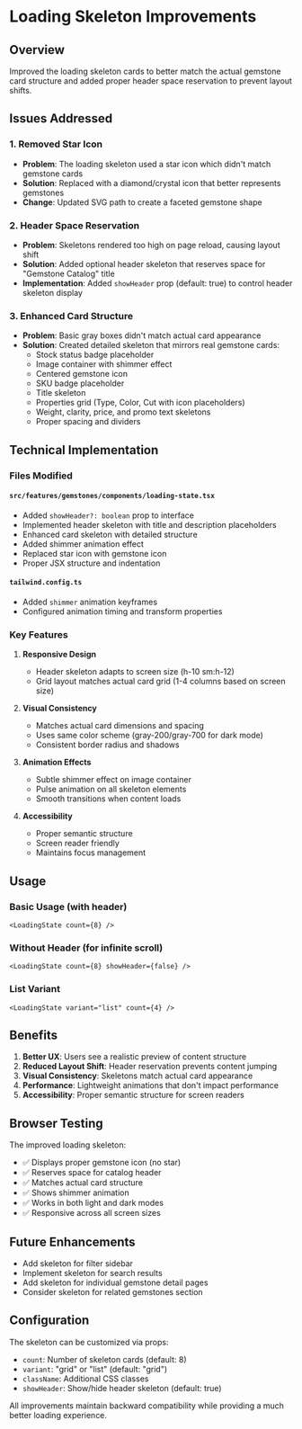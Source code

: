 # Loading Skeleton Improvements

## Overview

Improved the loading skeleton cards to better match the actual gemstone card structure and added proper header space reservation to prevent layout shifts.

## Issues Addressed

### 1. **Removed Star Icon**

- **Problem**: The loading skeleton used a star icon which didn't match gemstone cards
- **Solution**: Replaced with a diamond/crystal icon that better represents gemstones
- **Change**: Updated SVG path to create a faceted gemstone shape

### 2. **Header Space Reservation**

- **Problem**: Skeletons rendered too high on page reload, causing layout shift
- **Solution**: Added optional header skeleton that reserves space for "Gemstone Catalog" title
- **Implementation**: Added `showHeader` prop (default: true) to control header skeleton display

### 3. **Enhanced Card Structure**

- **Problem**: Basic gray boxes didn't match actual card appearance
- **Solution**: Created detailed skeleton that mirrors real gemstone cards:
  - Stock status badge placeholder
  - Image container with shimmer effect
  - Centered gemstone icon
  - SKU badge placeholder
  - Title skeleton
  - Properties grid (Type, Color, Cut with icon placeholders)
  - Weight, clarity, price, and promo text skeletons
  - Proper spacing and dividers

## Technical Implementation

### Files Modified

#### `src/features/gemstones/components/loading-state.tsx`

- Added `showHeader?: boolean` prop to interface
- Implemented header skeleton with title and description placeholders
- Enhanced card skeleton with detailed structure
- Added shimmer animation effect
- Replaced star icon with gemstone icon
- Proper JSX structure and indentation

#### `tailwind.config.ts`

- Added `shimmer` animation keyframes
- Configured animation timing and transform properties

### Key Features

1. **Responsive Design**

   - Header skeleton adapts to screen size (h-10 sm:h-12)
   - Grid layout matches actual card grid (1-4 columns based on screen size)

2. **Visual Consistency**

   - Matches actual card dimensions and spacing
   - Uses same color scheme (gray-200/gray-700 for dark mode)
   - Consistent border radius and shadows

3. **Animation Effects**

   - Subtle shimmer effect on image container
   - Pulse animation on all skeleton elements
   - Smooth transitions when content loads

4. **Accessibility**
   - Proper semantic structure
   - Screen reader friendly
   - Maintains focus management

## Usage

### Basic Usage (with header)

```tsx
<LoadingState count={8} />
```

### Without Header (for infinite scroll)

```tsx
<LoadingState count={8} showHeader={false} />
```

### List Variant

```tsx
<LoadingState variant="list" count={4} />
```

## Benefits

1. **Better UX**: Users see a realistic preview of content structure
2. **Reduced Layout Shift**: Header reservation prevents content jumping
3. **Visual Consistency**: Skeletons match actual card appearance
4. **Performance**: Lightweight animations that don't impact performance
5. **Accessibility**: Proper semantic structure for screen readers

## Browser Testing

The improved loading skeleton:

- ✅ Displays proper gemstone icon (no star)
- ✅ Reserves space for catalog header
- ✅ Matches actual card structure
- ✅ Shows shimmer animation
- ✅ Works in both light and dark modes
- ✅ Responsive across all screen sizes

## Future Enhancements

- Add skeleton for filter sidebar
- Implement skeleton for search results
- Add skeleton for individual gemstone detail pages
- Consider skeleton for related gemstones section

## Configuration

The skeleton can be customized via props:

- `count`: Number of skeleton cards (default: 8)
- `variant`: "grid" or "list" (default: "grid")
- `className`: Additional CSS classes
- `showHeader`: Show/hide header skeleton (default: true)

All improvements maintain backward compatibility while providing a much better loading experience.
